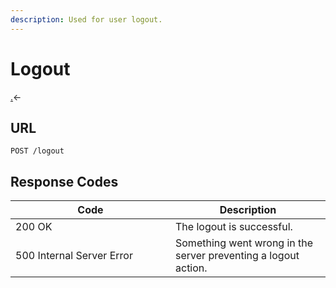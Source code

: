 ```yaml
---
description: Used for user logout.
---
```


# Logout

[.](./ "mention")<-

## URL

```
POST /logout
```

## Response Codes

<table><thead><tr><th width="240">Code</th><th>Description</th></tr></thead><tbody><tr><td>200 OK</td><td>The logout is successful.</td></tr><tr><td>500 Internal Server Error</td><td>Something went wrong in the server preventing a logout action.</td></tr></tbody></table>

